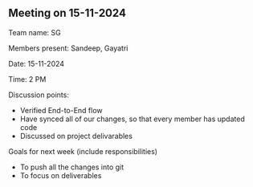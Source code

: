 ## Meeting on 15-11-2024

Team name: SG

Members present: Sandeep, Gayatri

Date: 15-11-2024

Time: 2 PM

Discussion points: 

* Verified End-to-End flow
* Have synced all of our changes, so that every member has updated code
* Discussed on project delivarables

Goals for next week (include responsibilities)

* To push all the changes into git
* To focus on deliverables